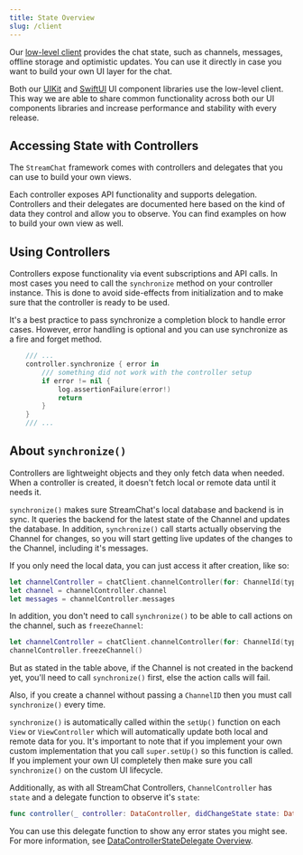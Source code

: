 ```yaml
---
title: State Overview
slug: /client
---
```


Our [low-level client](https://getstream.io/chat/docs/ios-swift/?language=swift) provides the chat state, such as channels, messages, offline storage and optimistic updates. You can use it directly in case you want to build your own UI layer for the chat.

Both our [UIKit](../uikit) and [SwiftUI](../swiftui) UI component libraries use the low-level client. This way we are able to share common functionality across both our UI components libraries and increase performance and stability with every release.

## Accessing State with Controllers

The `StreamChat` framework comes with controllers and delegates that you can use to build your own views.

Each controller exposes API functionality and supports delegation. Controllers and their delegates are documented here based on the kind of data they control and allow you to observe. You can find examples on how to build your own view as well.

## Using Controllers

Controllers expose functionality via event subscriptions and API calls. In most cases you need to call the `synchronize` method on your controller instance. This is done to avoid side-effects from initialization and to make sure that the controller is ready to be used.

It's a best practice to pass synchronize a completion block to handle error cases. However, error handling is optional and you can use synchronize as a fire and forget method.

```swift
    /// ...
    controller.synchronize { error in
        /// something did not work with the controller setup
        if error != nil {
            log.assertionFailure(error!)
            return
        }
    }
    /// ...
```

## About `synchronize()`

 Controllers are lightweight objects and they only fetch data when needed. When a controller is created, it doesn't fetch local or remote data until it needs it.

`synchronize()` makes sure StreamChat's local database and backend is in sync. It queries the backend for the latest state of the Channel and updates the database. In addition, `synchronize()` call starts actually observing the Channel for changes, so you will start getting live updates of the changes to the Channel, including it's messages.

If you only need the local data, you can just access it after creation, like so:

```swift
let channelController = chatClient.channelController(for: ChannelId(type: .messaging, id: "general"))
let channel = channelController.channel
let messages = channelController.messages
 ```

In addition, you don't need to call `synchronize()` to be able to call actions on the channel, such as `freezeChannel`:

```swift
let channelController = chatClient.channelController(for: ChannelId(type: .messaging, id: "general"))
channelController.freezeChannel()
```

But as stated in the table above, if the Channel is not created in the backend yet, you'll need to call `synchronize()` first, else the action calls will fail.

Also, if you create a channel without passing a `ChannelID` then you must call `synchronize()` every time.

`synchronize()` is automatically called within the `setUp()` function on each `View` or `ViewController` which will automatically update both local and remote data for you. It's important to note that if you implement your own custom implementation that you call `super.setUp()` so this function is called. If you implement your own UI completely then make sure you call `synchronize()` on the custom UI lifecycle.

Additionally, as with all StreamChat Controllers, `ChannelController` has `state` and a delegate function to observe it's `state`:

```swift
func controller(_ controller: DataController, didChangeState state: DataController.State)
```

You can use this delegate function to show any error states you might see. For more information, see [DataControllerStateDelegate Overview](../common-content/reference-docs/stream-chat/controllers/data-controller-state-delegate.md).
